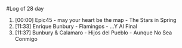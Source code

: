 #Log of 28 day

1. [00:00] Epic45 - may your heart be the map - The Stars in Spring
1. [11:33] Enrique Bunbury - Flamingos - ...Y Al Final
1. [11:37] Bunbury & Calamaro - Hijos del Pueblo - Aunque No Sea Conmigo
